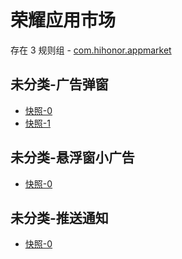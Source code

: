 # 荣耀应用市场

存在 3 规则组 - [com.hihonor.appmarket](/src/apps/com.hihonor.appmarket.ts)

## 未分类-广告弹窗

- [快照-0](https://i.gkd.li/i/13063815)
- [快照-1](https://i.gkd.li/i/13168440)

## 未分类-悬浮窗小广告

- [快照-0](https://i.gkd.li/i/13063928)

## 未分类-推送通知

- [快照-0](https://i.gkd.li/i/13073319)
